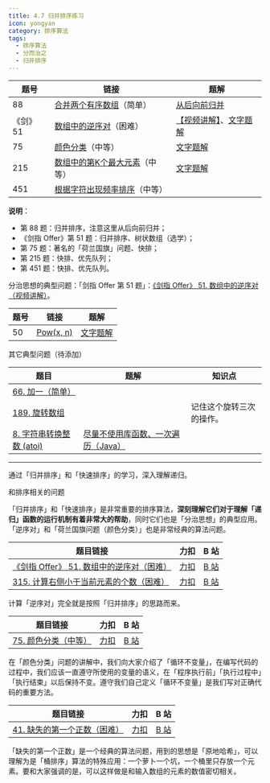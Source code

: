 ```yaml
---
title: 4.7 归并排序练习
icon: yongyan
category: 排序算法
tags:
  - 排序算法
  - 分而治之
  - 归并排序
---
```



| 题号     | 链接                                                         | 题解                                                         |
| -------- | ------------------------------------------------------------ | ------------------------------------------------------------ |
| 88       | [合并两个有序数组](https://leetcode-cn.com/problems/merge-sorted-array/)（简单） | [从后向前归并](https://leetcode-cn.com/problems/merge-sorted-array/solution/si-xiang-mei-you-chuang-xin-de-di-fang-zhu-yao-ti-/) |
| 《剑》51 | [数组中的逆序对](https://leetcode-cn.com/problems/shu-zu-zhong-de-ni-xu-dui-lcof/)（困难） | [【视频讲解】](https://leetcode-cn.com/problems/shu-zu-zhong-de-ni-xu-dui-lcof/solution/shu-zu-zhong-de-ni-xu-dui-by-leetcode-solution/)、[文字题解](https://leetcode-cn.com/problems/shu-zu-zhong-de-ni-xu-dui-lcof/solution/bao-li-jie-fa-fen-zhi-si-xiang-shu-zhuang-shu-zu-b/) |
| 75       | [颜色分类](https://leetcode-cn.com/problems/sort-colors/)（中等） | [文字题解](https://leetcode-cn.com/problems/sort-colors/solution/kuai-su-pai-xu-partition-guo-cheng-she-ji-xun-huan/) |
| 215      | [数组中的第K个最大元素](https://leetcode-cn.com/problems/kth-largest-element-in-an-array/)（中等） | [文字题解](https://leetcode-cn.com/problems/kth-largest-element-in-an-array/solution/partitionfen-er-zhi-zhi-you-xian-dui-lie-java-dai-/) |
| 451      | [根据字符出现频率排序](https://leetcode-cn.com/problems/sort-characters-by-frequency)（中等） |                                                              |

**说明**：

+ 第 88 题：归并排序，注意这里从后向前归并；
+ 《剑指 Offer》第 51 题：归并排序、树状数组（选学）；
+ 第 75 题：著名的「荷兰国旗」问题、快排；
+ 第 215 题：快排、优先队列；
+ 第 451 题：快排、优先队列。




分治思想的典型问题：「剑指 Offer 第 51 题」：[《剑指 Offer》 51. 数组中的逆序对（视频讲解）](https://www.bilibili.com/video/BV1Qk4y1r7u5)。

| 题号 | 链接                                                  | 题解                                                         |
| ---- | ----------------------------------------------------- | ------------------------------------------------------------ |
| 50   | [Pow(x, n)](https://leetcode-cn.com/problems/powx-n/) | [文字题解](https://leetcode-cn.com/problems/powx-n/solution/ba-zhi-shu-bu-fen-kan-zuo-er-jin-zhi-shu-python-da/) |

其它典型问题（待添加）

| 题目                                                         | 题解                                                         | 知识点                   |
| ------------------------------------------------------------ | ------------------------------------------------------------ | ------------------------ |
| [66. 加一（简单）](https://leetcode-cn.com/problems/plus-one/) |                                                              |                          |
| [189. 旋转数组](https://leetcode-cn.com/problems/rotate-array/) |                                                              | 记住这个旋转三次的操作。 |
| [8. 字符串转换整数 (atoi)](https://leetcode-cn.com/problems/string-to-integer-atoi/) | [尽量不使用库函数、一次遍历（Java）](https://leetcode-cn.com/problems/string-to-integer-atoi/solution/jin-liang-bu-shi-yong-ku-han-shu-nai-xin-diao-shi-/) |                          |


---


通过「归并排序」和「快速排序」的学习，深入理解递归。


和排序相关的问题

「归并排序」和「快速排序」是非常重要的排序算法，**深刻理解它们对于理解「递归」函数的运行机制有着非常大的帮助**，同时它们也是「分治思想」的典型应用。「逆序对」和「荷兰国旗问题（颜色分类）」也是非常经典的算法问题。

| 题目链接                                                     | 力扣                                                         | B 站                                                    |
| ------------------------------------------------------------ | ------------------------------------------------------------ | ------------------------------------------------------- |
| [《剑指 Offer》 51. 数组中的逆序对（困难）](https://leetcode-cn.com/problems/shu-zu-zhong-de-ni-xu-dui-lcof/) | [力扣](https://leetcode-cn.com/problems/shu-zu-zhong-de-ni-xu-dui-lcof/solution/shu-zu-zhong-de-ni-xu-dui-by-leetcode-solution/) | [B 站](https://www.bilibili.com/video/BV1Qk4y1r7u5)     |
| [315. 计算右侧小于当前元素的个数（困难）](https://leetcode-cn.com/problems/count-of-smaller-numbers-after-self/) | [力扣](https://leetcode-cn.com/problems/count-of-smaller-numbers-after-self/solution/gui-bing-pai-xu-suo-yin-shu-zu-python-dai-ma-java-/) | [B 站](https://www.bilibili.com/video/BV1Hz411v7XC?p=1) |

计算「逆序对」完全就是按照「归并排序」的思路而来。

| 题目链接                                                     | 力扣                                                         | B 站                                                |
| ------------------------------------------------------------ | ------------------------------------------------------------ | --------------------------------------------------- |
| [75. 颜色分类（中等）](https://leetcode-cn.com/problems/sort-colors/) | [力扣](https://leetcode-cn.com/problems/sort-colors/solution/yan-se-fen-lei-by-leetcode-solution/) | [B 站](https://www.bilibili.com/video/BV1tz4y1o7n5) |

在「颜色分类」问题的讲解中，我们向大家介绍了「循环不变量」，在编写代码的过程中，我们应该一直遵守所使用的变量的语义，在「程序执行前」「执行过程中」「执行结束」以后保持不变。遵守我们自己定义「循环不变量」是我们写对正确代码的重要方法。

| 题目链接                                                     | 力扣                                                         | B 站                                                |
| ------------------------------------------------------------ | ------------------------------------------------------------ | --------------------------------------------------- |
| [41. 缺失的第一个正数（困难）](https://leetcode-cn.com/problems/first-missing-positive/) | [力扣](https://leetcode-cn.com/problems/first-missing-positive/solution/tong-pai-xu-python-dai-ma-by-liweiwei1419/) | [B 站](https://www.bilibili.com/video/BV167411N7vd) |

「缺失的第一个正数」是一个经典的算法问题，用到的思想是「原地哈希」，可以理解为是「桶排序」算法的特殊应用：一个萝卜一个坑，一个桶里只存放一个元素。要和大家强调的是，可以这样做是和输入数组的元素的数值密切相关。